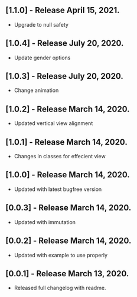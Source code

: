 ## [1.1.0] - Release April 15, 2021.

* Upgrade to null safety

## [1.0.4] - Release July 20, 2020.

* Update gender options

## [1.0.3] - Release July 20, 2020.

* Change animation

## [1.0.2] - Release March 14, 2020.

* Updated vertical view alignment

## [1.0.1] - Release March 14, 2020.

* Changes in classes for effecient view

## [1.0.0] - Release March 14, 2020.

* Updated with latest bugfree version

## [0.0.3] - Release March 14, 2020.

* Updated with immutation


## [0.0.2] - Release March 14, 2020.

* Updated with example to use properly

## [0.0.1] - Release March 13, 2020.

* Released full changelog with readme.